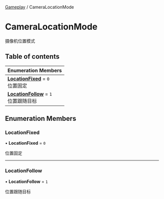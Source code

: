 [Gameplay](../modules/Gameplay.Gameplay.md) / CameraLocationMode

# CameraLocationMode <Badge type="tip" text="Enumeration" /> <Score text="CameraLocationMode" />

摄像机位置模式

## Table of contents

| Enumeration Members |
| :-----|
| **[LocationFixed](Gameplay.CameraLocationMode.md#locationfixed)** = ``0`` <br> 位置固定|
| **[LocationFollow](Gameplay.CameraLocationMode.md#locationfollow)** = ``1`` <br> 位置跟随目标|

## Enumeration Members

### LocationFixed <Score text="LocationFixed" /> 

• **LocationFixed** = ``0``

位置固定

___

### LocationFollow <Score text="LocationFollow" /> 

• **LocationFollow** = ``1``

位置跟随目标
